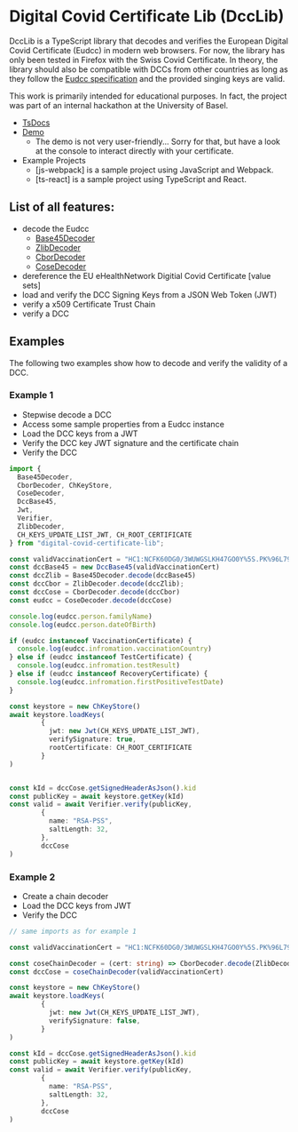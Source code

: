 # Digital Covid Certificate Lib (DccLib)

DccLib is a TypeScript library that decodes and verifies the European Digital Covid Certificate (Eudcc) in modern web
browsers. For now, the library has only been tested in Firefox with the Swiss Covid Certificate. In theory, the library
should also be compatible with DCCs from other countries as long as they follow the [Eudcc specification] and the provided
singing keys are valid.

This work is primarily intended for educational purposes. In fact, the project was part of an internal hackathon at
the University of Basel.

- [TsDocs]
- [Demo]
  - The demo is not very user-friendly... Sorry for that, but have a look at the console to interact directly with your
    certificate.
- Example Projects
  - [js-webpack] is a sample project using JavaScript and Webpack.
  - [ts-react]  is a sample project using TypeScript and React.

## List of all features:

- decode the Eudcc
  - [Base45Decoder]
  - [ZlibDecoder]
  - [CborDecoder]
  - [CoseDecoder]
- dereference the EU eHealthNetwork Digitial Covid Certificate [value sets]
- load and verify the DCC Signing Keys from a JSON Web Token (JWT)
- verify a x509 Certificate Trust Chain
- verify a DCC

## Examples

The following two examples show how to decode and verify the validity of a DCC.

### Example 1

- Stepwise decode a DCC
- Access some sample properties from a Eudcc instance
- Load the DCC keys from a JWT
- Verify the DCC key JWT signature and the certificate chain
- Verify the DCC

```typescript
import {
  Base45Decoder,
  CborDecoder, ChKeyStore,
  CoseDecoder,
  DccBase45,
  Jwt,
  Verifier,
  ZlibDecoder,
  CH_KEYS_UPDATE_LIST_JWT, CH_ROOT_CERTIFICATE
} from "digital-covid-certificate-lib";

const validVaccinationCert = "HC1:NCFK60DG0/3WUWGSLKH47GO0Y%5S.PK%96L79CK-500XK0JCV496F3PYJ-982F3:OR2B8Y50.FK6ZK7:EDOLOPCO8F6%E3.DA%EOPC1G72A6YM86G7/F6/G80X6H%6946746T%6C46/96SF60R6FN8UPC0JCZ69FVCPD0LVC6JD846Y96C463W5307+EDG8F3I80/D6$CBECSUER:C2$NS346$C2%E9VC- CSUE145GB8JA5B$D% D3IA4W5646646-96:96.JCP9EJY8L/5M/5546.96SF63KC.SC4KCD3DX47B46IL6646H*6Z/ER2DD46JH8946JPCT3E5JDLA7$Q69464W51S6..DX%DZJC2/DYOA$$E5$C JC3/D9Z95LEZED1ECW.C8WE2OA3ZAGY8MPCG/DU2DRB8MTA8+9$PC5$CUZC$$5Y$5FBB*10GBH A81QK UV-$SOGD1APAB4$5UV C-EWB4T*6H%QV/DAP9L7J3Y4O/WVI5IW3672HO-HV16IW3JHV-FI%WJCPBI8QTE008I+FPR01MYFA6EBN2SR3H+4KH1M9RCIM2 VV15REG 516N93SS70RBUCH-RJM2JMULZ6*/HBBW7W7:S2BU7T6PRTMF4ALUNEXH3P7 LE0YF0TGE461PBK9TD68HDIT4AIFD9NH14V%GBCONJOV$KN  C+3U-IT$SE-A2V+9UO9WYRJ4HN+M/Z5W$QEDT/8C:88OQ4DXOBBIQ453863NPW0EJXG8$GH1T 38C*UI6T /FCDC%6VLNOA6W6BEYJJUH2Z-SOJO1D7JMALD8 $1%5B.GH$7AQOHZ:K3BNO1"
const dccBase45 = new DccBase45(validVaccinationCert)
const dccZlib = Base45Decoder.decode(dccBase45)
const dccCbor = ZlibDecoder.decode(dccZlib);
const dccCose = CborDecoder.decode(dccCbor)
const eudcc = CoseDecoder.decode(dccCose)

console.log(eudcc.person.familyName)
console.log(eudcc.person.dateOfBirth)

if (eudcc instanceof VaccinationCertificate) {
  console.log(eudcc.infromation.vaccinationCountry)
} else if (eudcc instanceof TestCertificate) {
  console.log(eudcc.infromation.testResult)
} else if (eudcc instanceof RecoveryCertificate) {
  console.log(eudcc.infromation.firstPositiveTestDate)
}

const keystore = new ChKeyStore()
await keystore.loadKeys(
        {
          jwt: new Jwt(CH_KEYS_UPDATE_LIST_JWT),
          verifySignature: true,
          rootCertificate: CH_ROOT_CERTIFICATE
        }
)


const kId = dccCose.getSignedHeaderAsJson().kid
const publicKey = await keystore.getKey(kId)
const valid = await Verifier.verify(publicKey,
        {
          name: "RSA-PSS",
          saltLength: 32,
        },
        dccCose
)
```

### Example 2

- Create a chain decoder
- Load the DCC keys from JWT
- Verify the DCC

```typescript
// same imports as for example 1

const validVaccinationCert = "HC1:NCFK60DG0/3WUWGSLKH47GO0Y%5S.PK%96L79CK-500XK0JCV496F3PYJ-982F3:OR2B8Y50.FK6ZK7:EDOLOPCO8F6%E3.DA%EOPC1G72A6YM86G7/F6/G80X6H%6946746T%6C46/96SF60R6FN8UPC0JCZ69FVCPD0LVC6JD846Y96C463W5307+EDG8F3I80/D6$CBECSUER:C2$NS346$C2%E9VC- CSUE145GB8JA5B$D% D3IA4W5646646-96:96.JCP9EJY8L/5M/5546.96SF63KC.SC4KCD3DX47B46IL6646H*6Z/ER2DD46JH8946JPCT3E5JDLA7$Q69464W51S6..DX%DZJC2/DYOA$$E5$C JC3/D9Z95LEZED1ECW.C8WE2OA3ZAGY8MPCG/DU2DRB8MTA8+9$PC5$CUZC$$5Y$5FBB*10GBH A81QK UV-$SOGD1APAB4$5UV C-EWB4T*6H%QV/DAP9L7J3Y4O/WVI5IW3672HO-HV16IW3JHV-FI%WJCPBI8QTE008I+FPR01MYFA6EBN2SR3H+4KH1M9RCIM2 VV15REG 516N93SS70RBUCH-RJM2JMULZ6*/HBBW7W7:S2BU7T6PRTMF4ALUNEXH3P7 LE0YF0TGE461PBK9TD68HDIT4AIFD9NH14V%GBCONJOV$KN  C+3U-IT$SE-A2V+9UO9WYRJ4HN+M/Z5W$QEDT/8C:88OQ4DXOBBIQ453863NPW0EJXG8$GH1T 38C*UI6T /FCDC%6VLNOA6W6BEYJJUH2Z-SOJO1D7JMALD8 $1%5B.GH$7AQOHZ:K3BNO1"

const coseChainDecoder = (cert: string) => CborDecoder.decode(ZlibDecoder.decode(Base45Decoder.decode(new DccBase45(cert))))
const dccCose = coseChainDecoder(validVaccinationCert)

const keystore = new ChKeyStore()
await keystore.loadKeys(
        {
          jwt: new Jwt(CH_KEYS_UPDATE_LIST_JWT),
          verifySignature: false,
        }
)

const kId = dccCose.getSignedHeaderAsJson().kid
const publicKey = await keystore.getKey(kId)
const valid = await Verifier.verify(publicKey,
        {
          name: "RSA-PSS",
          saltLength: 32,
        },
        dccCose
)
```

[TsDocs]: https://fuubi.github.io/digital-covid-certificate-lib/

[Demo]: https://fuubi.github.io/digital-covid-certificate-lib/demo

[jswebpack]: https://github.com/FUUbi/digitalcovidcertificatelib/tree/main/examples/jswebpack

[tsreact]: https://github.com/FUUbi/digitalcovidcertificatelib/tree/main/examples/tsreact

[Base45Decoder]: https://github.com/FUUbi/digitalcovidcertificatelib/tree/main/src/decoder/Base45Decoder.ts

[ZlibDecoder]: https://github.com/FUUbi/digitalcovidcertificatelib/tree/main/src/decoder/ZlibDecoder.ts

[CborDecoder]: https://github.com/FUUbi/digitalcovidcertificatelib/tree/main/src/decoder/CborDecoder.ts

[CoseDecoder]: https://github.com/FUUbi/digitalcovidcertificatelib/tree/main/src/decoder/CoseDecoder.ts

[valuesets]: https://github.com/ehndccdevelopment/ehndccvaluesets

[Eudcc specification]: https://github.com/ehn-dcc-development/hcert-spec
